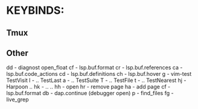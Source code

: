 # KEYBINDS:
## Tmux

## Other
<leader>dd - diagnost open_float
<leader>cf - lsp.buf.format
<leader>cr - lsp.buf.references
<leader>ca - lsp.buf.code_actions
<leader>cd - lsp.buf.definitions
<leader>ch - lsp.buf.hover
<leader>g - vim-test TestVisit
<leader>l - .. TestLast
<leader>a - .. TestSuite
<leader>T - .. TestFile
<leader>t - .. TestNearest
<leader>hj - Harpoon ..
<leader>hk - .. ..
<leader> hh - open
<leader> hr - remove page
<leader>ha - add page
<leader>cf - lsp.buf.format
<leader>db - dap.continue (debugger open)
<leader>p - find_files
<leader>fg - live_grep
